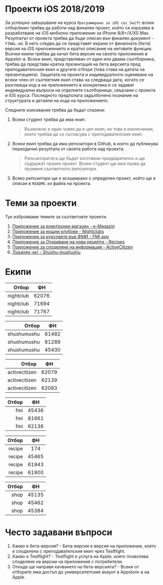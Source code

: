 # Проекти iOS 2018/2019

За успешно завършване на курса `Програмиране за iOS със Swift` всеки отбор/екип трябва да работи над финален проект, който се изразява в разработване на iOS мобилно приложение за iPhone 8/8+/X/XS Max. Резултатът от проекта трябва да бъде описан вън финален документ - `FINAL.md`. В него следва да се представят екрани от финалната (бета) версия на iOS приложението и кратко описание на неговите функции. Всички екипи трябва да качат бета версия на своето приложение в Appstor-a. Всеки екип, представляван от един или двама съотборника, трябва да представи кратка презентация на бета версията пред преподавателския екип и другите отбори (това става на датата на презентацията). Защитата на проекта и индивидуалното оценяване на всеки член от съответния екип става на следваща дата, когато се разглежда код-а на приложението в конкретика и се задават индивидуални въпроси на отделните съотборници, свързани с проекта и iOS курса. Последното предполага задълбочено познание на структурата и детайли на кода на приложението.

Следните изисквания трябва да бъдат спазени:

1. Всеки студент трябва да има екип. 
    > Възможно е един човек да е цял екип, но това е изключение, което трябва да се съгласува с преподавателския екип.
2. Всеки екип трябва да има репозитори в Github, в което да публикува периодично резултата от своята работа над проекта.
    > Репозиторитата ще бъдат изготвени предварително и ще съдържат празен проект. Всеки студент ще има права да променя съответното репозитори.
3. Всяко репозитори ще е асоциирано с определен проект, който ще е описан в `README.md` файла на проекта.


# Теми за проекти

Тук изброяваме темите за съответните проекти.

1. [Приложение за електронен магазин - e-Magazin](https://github.com/SwiftFMI/2018_prj_eshop/)
1. [Приложение за нощни клубове - Nightclubs](https://github.com/SwiftFMI/2018_prj_nightclub)
1. [Приложение за курсовете във ФМИ - FMI app](https://github.com/SwiftFMI/2018_prj_fmi)
1. [Приложение за Откриване на нови рецепти - Recipes](https://github.com/SwiftFMI/2018_prj_recipe)
1. [Приложение за споделяне на информация - ActiveCitizen](https://github.com/SwiftFMI/2018_prj_activecitizen)
1. [Локален чат - Shushu-mushushu](https://github.com/SwiftFMI/2018_prj_shushumushu)

# Екипи

| Отбор 		 | ФН				|
|------------:|:-------------:|
| nightclub	| 62076 |
| nightclub  | 71694 |
| nightclub	| 71767 |

| Отбор 		 | ФН				|
|------------:|:-------------:|
| shushumushu	| 81482 |
| shushumushu	| 81289 |
| shushumushu	| 45430 |

| Отбор 		 | ФН				|
|------------:|:-------------:|
| activecitizen	|62079 | 
| activecitizen | 62139 |
| activecitizen | 62083 |

| Отбор 		 | ФН				|
|------------:|:-------------:|
| fmi | 45436 |
| fmi | 81661 |
| fmi | 62136 |

| Отбор 		 | ФН				|
|------------:|:-------------:|
| recipe | 174 |
| recipe | 45465 |
| recipe | 61943 |
| recipe | 61900 |

| Отбор 		 | ФН				|
|------------:|:-------------:|
| shop | 45135 |
| shop | 45462 |
| shop | 45384 |


# Често задавани въпроси

1. Какво е бета-версия? - Бета-версия е версия на приложение, която е споделена с преподавателския екип чрез Testflight.
2. Какво е Testflight? - Testflight е услуга на Apple, която позволява споделяне на версии на приложения с потребители.
3. Откъде ще направя качването на бета-версията? - Всеки от отборите има достъп до университетския акаунт в Appstore-a на Apple.


